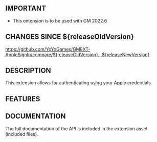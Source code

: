 ## IMPORTANT

- This extension is to be used with GM 2022.6

## CHANGES SINCE ${releaseOldVersion}

https://github.com/YoYoGames/GMEXT-AppleSignIn/compare/${releaseOldVersion}...${releaseNewVersion}

## DESCRIPTION

This extension allows for authenticating using your Apple credentials.

## FEATURES 


## DOCUMENTATION

The full documentation of the API is included in the extension asset (included files).
